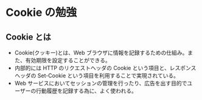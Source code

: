 # Cookie の勉強

## Cookie とは
  - Cookie(クッキー)とは、Web ブラウザに情報を記録するための仕組み。また、有効期限を設定することができる。
  - 内部的には HTTP のリクエストヘッダの Cookie という項目と、レスポンスヘッダの Set-Cookie という項目を利用することで実現されている。
  - Web サービスにおいてセッションの管理を行ったり、広告を出す目的でユーザーの行動履歴を記録する為に、よく使われる。